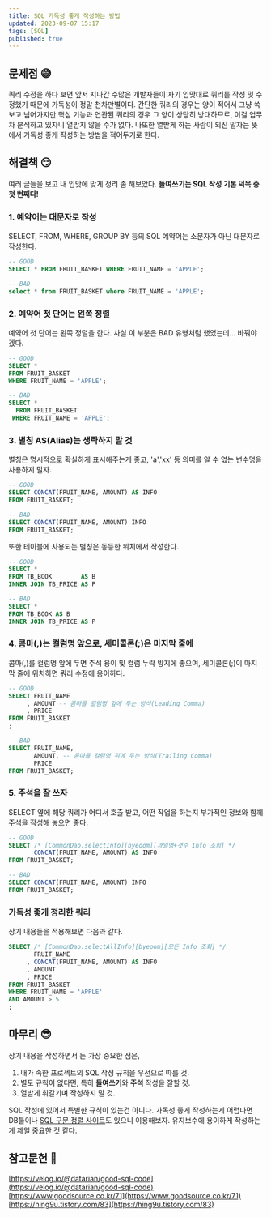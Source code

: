 ```yaml
---
title: SQL 가독성 좋게 작성하는 방법
updated: 2023-09-07 15:17
tags: [SQL]
published: true
---
```


## 문제점 &#128517;
쿼리 수정을 하다 보면 앞서 지나간 수많은 개발자들이 자기 입맛대로 쿼리를 작성 및 수정했기 때문에 가독성이 정말 천차만별이다. 간단한 쿼리의 경우는 양이 적어서 그냥 쓱 보고 넘어가지만 핵심 기능과 연관된 쿼리의 경우 그 양이 상당히 방대하므로, 이걸 업무차 분석하고 있자니 열받지 않을 수가 없다. 나또한 열받게 하는 사람이 되진 말자는 뜻에서 가독성 좋게 작성하는 방법을 적어두기로 한다.



## 해결책 &#128527;
여러 글들을 보고 내 입맛에 맞게 정리 좀 해보았다. **들여쓰기는 SQL 작성 기본 덕목 중 첫 번째다!**

### 1. 예약어는 대문자로 작성
SELECT, FROM, WHERE, GROUP BY 등의 SQL 예약어는 소문자가 아닌 대문자로 작성한다.
```sql
-- GOOD
SELECT * FROM FRUIT_BASKET WHERE FRUIT_NAME = 'APPLE';

-- BAD
select * from FRUIT_BASKET where FRUIT_NAME = 'APPLE';
```

### 2. 예약어 첫 단어는 왼쪽 정렬
예약어 첫 단어는 왼쪽 정렬을 한다. 사실 이 부분은 BAD 유형처럼 했었는데... 바꿔야겠다.
```sql
-- GOOD
SELECT * 
FROM FRUIT_BASKET 
WHERE FRUIT_NAME = 'APPLE';

-- BAD
SELECT * 
  FROM FRUIT_BASKET 
 WHERE FRUIT_NAME = 'APPLE';
```

### 3. 별칭 AS(Alias)는 생략하지 말 것
별칭은 명시적으로 확실하게 표시해주는게 좋고, 'a','xx' 등 의미를 알 수 없는 변수명을 사용하지 말자.
```sql
-- GOOD
SELECT CONCAT(FRUIT_NAME, AMOUNT) AS INFO 
FROM FRUIT_BASKET;

-- BAD
SELECT CONCAT(FRUIT_NAME, AMOUNT) INFO
FROM FRUIT_BASKET;
```
또한 테이블에 사용되는 별칭은 동등한 위치에서 작성한다.
```sql
-- GOOD
SELECT *
FROM TB_BOOK        AS B
INNER JOIN TB_PRICE AS P

-- BAD
SELECT *
FROM TB_BOOK AS B
INNER JOIN TB_PRICE AS P
```

### 4. 콤마(,)는 컬럼명 앞으로, 세미콜론(;)은 마지막 줄에
콤마(,)를 컬럼명 앞에 두면 주석 용이 및 컬럼 누락 방지에 좋으며, 세미콜론(;)이 마지막 줄에 위치하면 쿼리 수정에 용이하다. 
```sql
-- GOOD
SELECT FRUIT_NAME
     , AMOUNT -- 콤마를 컬럼명 앞에 두는 방식(Leading Comma)
     , PRICE
FROM FRUIT_BASKET
;

-- BAD
SELECT FRUIT_NAME,
       AMOUNT, -- 콤마를 컬럼명 뒤에 두는 방식(Trailing Comma)
       PRICE
FROM FRUIT_BASKET;
```

### 5. 주석을 잘 쓰자
SELECT 옆에 해당 쿼리가 어디서 호출 받고, 어떤 작업을 하는지 부가적인 정보와 함께 주석을 작성해 놓으면 좋다.
```sql
-- GOOD
SELECT /* [CommonDao.selectInfo][byeoom][과일명+갯수 Info 조회] */
       CONCAT(FRUIT_NAME, AMOUNT) AS INFO 
FROM FRUIT_BASKET;

-- BAD
SELECT CONCAT(FRUIT_NAME, AMOUNT) INFO
FROM FRUIT_BASKET;
```

### 가독성 좋게 정리한 쿼리
상기 내용들을 적용해보면 다음과 같다.
```sql
SELECT /* [CommonDao.selectAllInfo][byeoom][모든 Info 조회] */
       FRUIT_NAME
     , CONCAT(FRUIT_NAME, AMOUNT) AS INFO
     , AMOUNT
     , PRICE
FROM FRUIT_BASKET
WHERE FRUIT_NAME = 'APPLE'
AND AMOUNT > 5
;
```


## 마무리 &#128526;
상기 내용을 작성하면서 든 가장 중요한 점은,
 1. 내가 속한 프로젝트의 SQL 작성 규칙을 우선으로 따를 것.
 2. 별도 규칙이 없다면, 특히 **들여쓰기**와 **주석** 작성을 잘할 것.
 3. 열받게 휘갈기며 작성하지 말 것.

SQL 작성에 있어서 특별한 규칙이 있는건 아니다. 가독성 좋게 작성하는게 어렵다면 DB툴이나 [SQL 구문 정렬 사이트](https://www.dpriver.com/pp/sqlformat.htm)도 있으니 이용해보자. 유지보수에 용이하게 작성하는게 제일 중요한 것 같다.



## 참고문헌 &#128221;
[https://velog.io/@datarian/good-sql-code](https://velog.io/@datarian/good-sql-code)   
[https://www.goodsource.co.kr/71](https://www.goodsource.co.kr/71)   
[https://hing9u.tistory.com/83](https://hing9u.tistory.com/83)
